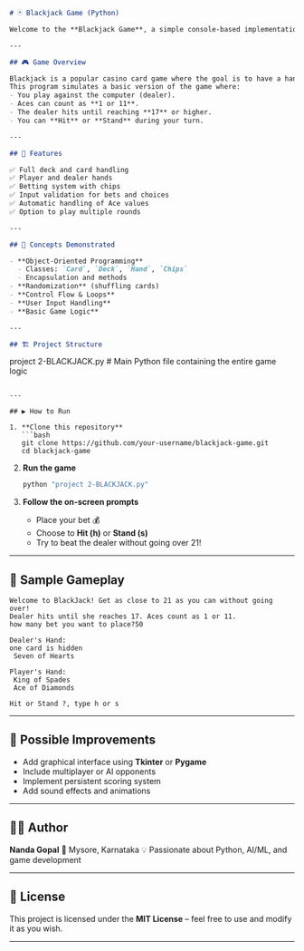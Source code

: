 ```markdown
# 🃏 Blackjack Game (Python)

Welcome to the **Blackjack Game**, a simple console-based implementation of the classic card game **Blackjack (21)** built using Python. This project demonstrates the use of **object-oriented programming (OOP)** concepts such as classes, objects, and methods.

---

## 🎮 Game Overview

Blackjack is a popular casino card game where the goal is to have a hand value closer to **21** than the dealer’s hand **without exceeding it**.  
This program simulates a basic version of the game where:
- You play against the computer (dealer).
- Aces can count as **1 or 11**.
- The dealer hits until reaching **17** or higher.
- You can **Hit** or **Stand** during your turn.

---

## 🧱 Features

✅ Full deck and card handling  
✅ Player and dealer hands  
✅ Betting system with chips  
✅ Input validation for bets and choices  
✅ Automatic handling of Ace values  
✅ Option to play multiple rounds  

---

## 🧠 Concepts Demonstrated

- **Object-Oriented Programming**
  - Classes: `Card`, `Deck`, `Hand`, `Chips`
  - Encapsulation and methods
- **Randomization** (shuffling cards)
- **Control Flow & Loops**
- **User Input Handling**
- **Basic Game Logic**

---

## 🏗️ Project Structure

```

project 2-BLACKJACK.py   # Main Python file containing the entire game logic

````

---

## ▶️ How to Run

1. **Clone this repository**
   ```bash
   git clone https://github.com/your-username/blackjack-game.git
   cd blackjack-game
````

2. **Run the game**

   ```bash
   python "project 2-BLACKJACK.py"
   ```

3. **Follow the on-screen prompts**

   * Place your bet 💰
   * Choose to **Hit (h)** or **Stand (s)**
   * Try to beat the dealer without going over 21!

---

## 📸 Sample Gameplay

```
Welcome to BlackJack! Get as close to 21 as you can without going over!
Dealer hits until she reaches 17. Aces count as 1 or 11.
how many bet you want to place?50

Dealer's Hand:
one card is hidden
 Seven of Hearts

Player's Hand:
 King of Spades
 Ace of Diamonds

Hit or Stand ?, type h or s
```

---

## 🧩 Possible Improvements

* Add graphical interface using **Tkinter** or **Pygame**
* Include multiplayer or AI opponents
* Implement persistent scoring system
* Add sound effects and animations

---

## 👨‍💻 Author

**Nanda Gopal**
📍 Mysore, Karnataka
💡 Passionate about Python, AI/ML, and game development

---

## 🪪 License

This project is licensed under the **MIT License** – feel free to use and modify it as you wish.

---
